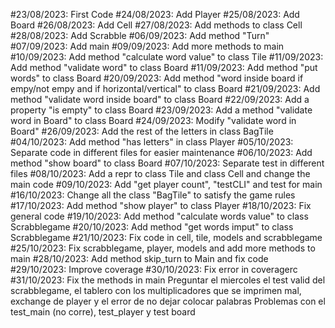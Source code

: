#23/08/2023: First Code
#24/08/2023: Add Player
#25/08/2023: Add Board
#26/08/2023: Add Cell
#27/08/2023: Add methods to class Cell
#28/08/2023: Add Scrabble
#06/09/2023: Add method "Turn"
#07/09/2023: Add main
#09/09/2023: Add more methods to main
#10/09/2023: Add method "calculate word value" to class Tile
#11/09/2023: Add method "validate word" to class Board
#11/09/2023: Add method "put words" to class Board
#20/09/2023: Add method "word inside board if empy/not empy and if horizontal/vertical" to class Board 
#21/09/2023: Add method "validate word inside board" to class Board
#22/09/2023: Add a property "is empty" to class Board
#23/09/2023: Add a method "validate word in Board" to class Board
#24/09/2023: Modify "validate word in Board" 
#26/09/2023: Add the rest of the letters in class BagTile
#04/10/2023: Add  method "has letters" in class Player
#05/10/2023: Separate code in different files for easier maintenance 
#06/10/2023: Add method "show board" to class Board
#07/10/2023: Separate test in different files 
#08/10/2023: Add a repr to class Tile and class Cell and change the main code
#09/10/2023: Add "get player count", "testCLI" and test for main
#16/10/2023: Change all the class "BagTile" to satisfy the game rules 
#17/10/2023: Add method "show player" to class Player
#18/10/2023: Fix general code 
#19/10/2023: Add method "calculate words value" to class Scrabblegame
#20/10/2023: Add method "get words imput" to class Scrabblegame
#21/10/2023: Fix code in cell, tile, models and scrabblegame
#25/10/2023: Fix scrabblegame, player, models and add more methods to main
#28/10/2023: Add method skip_turn to Main and fix code 
#29/10/2023: Improve coverage
#30/10/2023: Fix error in coveragerc
#31/10/2023: Fix the methods in main
Preguntar el miercoles el test valid del scrabblegame, el tablero con los multiplicadores que se imprimen mal, exchange de player y el error de no dejar colocar palabras
Problemas con el test_main (no corre), test_player y test board